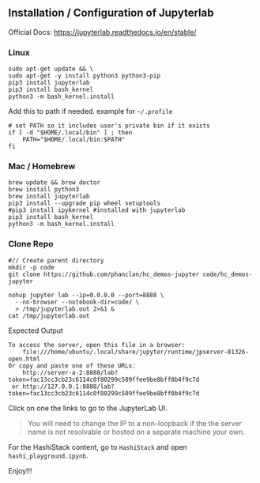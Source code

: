 ## Installation / Configuration of Jupyterlab

Official Docs: https://jupyterlab.readthedocs.io/en/stable/

### Linux

```shell
sudo apt-get update && \
sudo apt-get -y install python3 python3-pip
pip3 install jupyterlab
pip3 install bash_kernel
python3 -m bash_kernel.install
```

Add this to path if needed. example for `~/.profile`
```shell
# set PATH so it includes user's private bin if it exists
if [ -d "$HOME/.local/bin" ] ; then
    PATH="$HOME/.local/bin:$PATH"
fi
```

### Mac / Homebrew

```shell
brew update && brew doctor
brew install python3
brew install jupyterlab
pip3 install --upgrade pip wheel setuptools
#pip3 install ipykernel #installed with jupyterlab
pip3 install bash_kernel
python3 -m bash_kernel.install
```


### Clone Repo
```shell
#// Create parent directory
mkdir -p code
git clone https://github.com/phanclan/hc_demos-jupyter code/hc_demos-jupyter
```

```
nohup jupyter lab --ip=0.0.0.0 --port=8888 \
  --no-browser --notebook-dir=code/ \
  > /tmp/jupyterlab.out 2>&1 &
cat /tmp/jupyterlab.out
```

Expected Output
```
To access the server, open this file in a browser:
    file:///home/ubuntu/.local/share/jupyter/runtime/jpserver-81326-open.html
Or copy and paste one of these URLs:
    http://server-a-2:8888/lab?token=fac13cc3cb23c6114c0f80299c509ffee9be8bff0b4f9c7d
 or http://127.0.0.1:8888/lab?token=fac13cc3cb23c6114c0f80299c509ffee9be8bff0b4f9c7d
```

Click on one the links to go to the JupyterLab UI.

> You will need to change the IP to a non-loopback if the the server name is not resolvable or hosted on a separate machine your own.

For the HashiStack content, go to `HashiStack` and open `hashi_playground.ipynb`.

Enjoy!!!
